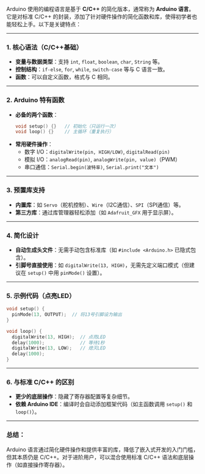 Arduino 使用的编程语言是基于 **C/C++** 的简化版本，通常称为 **Arduino 语言**。它是对标准 C/C++ 的封装，添加了针对硬件操作的简化函数和库，使得初学者也能轻松上手。以下是关键特点：

---

### 1. **核心语法（C/C++基础）**
   - **变量与数据类型**：支持 `int`, `float`, `boolean`, `char`, `String` 等。
   - **控制结构**：`if-else`, `for`, `while`, `switch-case` 等与 C 语言一致。
   - **函数**：可以自定义函数，格式与 C 相同。

---

### 2. **Arduino 特有函数**
   - **必备的两个函数**：
     ```cpp
     void setup() {}   // 初始化（只运行一次）
     void loop() {}    // 主循环（重复执行）
     ```
   - **常用硬件操作**：
     - 数字 I/O：`digitalWrite(pin, HIGH/LOW)`, `digitalRead(pin)`
     - 模拟 I/O：`analogRead(pin)`, `analogWrite(pin, value)`（PWM）
     - 串口通信：`Serial.begin(波特率)`, `Serial.print("文本")`

---

### 3. **预置库支持**
   - **内置库**：如 `Servo`（舵机控制）、`Wire`（I2C通信）、`SPI`（SPI通信）等。
   - **第三方库**：通过库管理器轻松添加（如 `Adafruit_GFX` 用于显示屏）。

---

### 4. **简化设计**
   - **自动生成头文件**：无需手动包含标准库（如 `#include <Arduino.h>` 已隐式包含）。
   - **引脚号直接使用**：如 `digitalWrite(13, HIGH)`，无需先定义端口模式（但建议在 `setup()` 中用 `pinMode()` 设置）。

---

### 5. **示例代码（点亮LED）**
```cpp
void setup() {
  pinMode(13, OUTPUT);  // 将13号引脚设为输出
}

void loop() {
  digitalWrite(13, HIGH);  // 点亮LED
  delay(1000);             // 等待1秒
  digitalWrite(13, LOW);   // 熄灭LED
  delay(1000);
}
```

---

### 6. **与标准 C/C++ 的区别**
   - **更少的底层操作**：隐藏了寄存器配置等复杂细节。
   - **依赖 Arduino IDE**：编译时会自动添加框架代码（如主函数调用 `setup()` 和 `loop()`）。

---

### 总结：
Arduino 语言通过简化硬件操作和提供丰富的库，降低了嵌入式开发的入门门槛，但其本质仍是 C/C++。对于进阶用户，可以混合使用标准 C/C++ 语法和底层操作（如直接操作寄存器）。